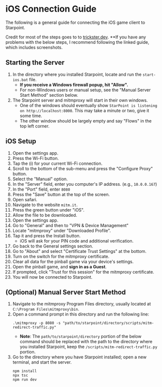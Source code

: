 # iOS Connection Guide
The following is a general guide for connecting the iOS game client to Starpoint.

Credit for most of the steps goes to to [trickster.dev](https://www.trickster.dev/post/setting-up-mitmproxy-with-ios17.1/).
**If you have any problems with the below steps, I recommend following the linked guide, which includes screenshots.

## Starting the Server
1. In the directory where you installed Starpoint, locate and run the ``start-ios.bat`` file.
   - **If you receive a Windows firewall popup, hit "Allow".**
   - For non-Windows users or manual setup, see the "Manual Server Start Method" section below.
2. The Starpoint server and mitmproxy will start in their own windows.
   - One of the windows should eventually show ``StarPoint is listening on http://localhost:8000``. This may take a minute or two, give it some time.
   - The other window should be largely empty and say "Flows" in the top left corner.

## iOS Setup
1. Open the settings app.
2. Press the Wi-Fi button.
3. Tap the (i) for your current Wi-Fi connection.
4. Scroll to the bottom of the sub-menu and press the "Configure Proxy" button.
5. Select the "Manual" option.
6. In the "Server" field, enter you computer's IP address. (e.g., `10.0.0.167`)
7. In the "Port" field, enter `8080`
8. Press the "Save" button at the top of the screen.
9. Open safari.
10. Navigate to the website ``mitm.it``.
11. Press the green button under "iOS".
12. Allow the file to be downloaded.
13. Open the settings app.
14. Go to "General" and then to "VPN & Device Management"
15. Locate "mitmproxy" under "Downloaded Profile".
16. Tap it and press the Install button.
    - iOS will ask for your PIN code and additional verification.
17. Go back to the General settings section.
18. Go to "About" and select "Certificate Trust Settings" at the bottom.
19. Turn on the switch for the mitmproxy certificate.
20. Clear all data for the pinball game via your device's settings.
21. Open the pinball game, and **sign in as a Guest**.
22. If prompted, click "Trust for this session" for the mitmproxy certificate.
23. You will now be connected to Starpoint.

## (Optional) Manual Server Start Method
1. Navigate to the mitmproxy Program Files directory, usually located at ``C:\Program Files\mitmproxy\bin``.
2. Open a command prompt in this directory and run the following line:
   ```
   .\mitmproxy -p 8080 -s "path/to/starpoint/directory/scripts/mitm-redirect-traffic.py"
   ```
   - **Note**: The ``path/to/starpoint/directory`` portion of the below command should be replaced with the path to the directory where you installed Starpoint, keep the ``/scripts/mitm-redirect-traffic.py`` portion.
3. Go to the directory where you have Starpoint installed; open a new terminal, and start the server.
   ```
   npm install
   npx tsc
   npm run dev
   ```